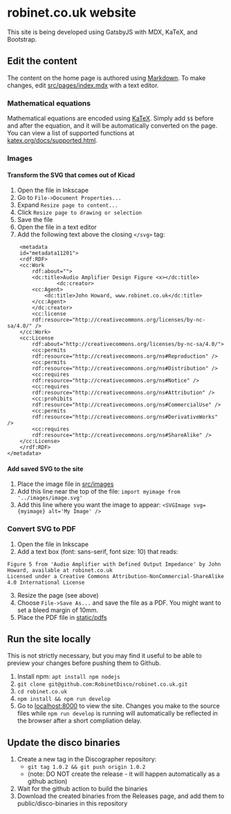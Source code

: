 # robinet.co.uk website

This site is being developed using GatsbyJS with MDX, KaTeX, and Bootstrap.

## Edit the content

The content on the home page is authored using [Markdown](https://www.markdownguide.org/). To make changes, edit [src/pages/index.mdx](src/pages/index.mdx) with a text editor.

### Mathematical equations

Mathematical equations are encoded using [KaTeX](https://katex.org/). Simply add `$$` before and after the equation, and it will be automatically converted on the page. You can view a list of supported functions at [katex.org/docs/supported.html](https://katex.org/docs/supported.html).

### Images

#### Transform the SVG that comes out of Kicad

1. Open the file in Inkscape
1. Go to `File->Document Properties...`
1. Expand `Resize page to content...`
1. Click `Resize page to drawing or selection`
1. Save the file
1. Open the file in a text editor
1. Add the following text above the closing `</svg>` tag:

```
    <metadata
    id="metadata11201">
    <rdf:RDF>
    <cc:Work
        rdf:about="">
        <dc:title>Audio Amplifier Design Figure <x></dc:title>
                <dc:creator>
        <cc:Agent>
            <dc:title>John Howard, www.robinet.co.uk</dc:title>
        </cc:Agent>
        </dc:creator>
        <cc:license
        rdf:resource="http://creativecommons.org/licenses/by-nc-sa/4.0/" />
    </cc:Work>
    <cc:License
        rdf:about="http://creativecommons.org/licenses/by-nc-sa/4.0/">
        <cc:permits
        rdf:resource="http://creativecommons.org/ns#Reproduction" />
        <cc:permits
        rdf:resource="http://creativecommons.org/ns#Distribution" />
        <cc:requires
        rdf:resource="http://creativecommons.org/ns#Notice" />
        <cc:requires
        rdf:resource="http://creativecommons.org/ns#Attribution" />
        <cc:prohibits
        rdf:resource="http://creativecommons.org/ns#CommercialUse" />
        <cc:permits
        rdf:resource="http://creativecommons.org/ns#DerivativeWorks" />
        <cc:requires
        rdf:resource="http://creativecommons.org/ns#ShareAlike" />
    </cc:License>
    </rdf:RDF>
</metadata>
```

#### Add saved SVG to the site

1. Place the image file in [src/images](src/images)
2. Add this line near the top of the file: `import myimage from '../images/image.svg'`
3. Add this line where you want the image to appear: `<SVGImage svg={myimage} alt='My Image' />`

### Convert SVG to PDF

1. Open the file in Inkscape
2. Add a text box (font: sans-serif, font size: 10) that reads:

```
Figure 5 from 'Audio Amplifier with Defined Output Impedance' by John Howard, available at robinet.co.uk
Licensed under a Creative Commons Attribution-NonCommercial-ShareAlike 4.0 International License
```

3. Resize the page (see above)
4. Choose `File->Save As...` and save the file as a PDF. You might want to set a bleed margin of 10mm.
5. Place the PDF file in [static/pdfs](static/pdfs)

## Run the site locally

This is not strictly necessary, but you may find it useful to be able to preview your changes before pushing them to Github.

1. Install npm: `apt install npm nodejs`
2. `git clone git@github.com:RobinetDisco/robinet.co.uk.git`
3. `cd robinet.co.uk`
4. `npm install && npm run develop`
5. Go to [localhost:8000](http://localhost:8000) to view the site. Changes you make to the source files while `npm run develop` is running will automatically be reflected in the browser after a short compliation delay.

## Update the disco binaries

1. Create a new tag in the Discographer repository:
    - ```git tag 1.0.2 && git push origin 1.0.2```
    - (note: DO NOT create the release - it will happen automatically as a github action)
2. Wait for the github action to build the binaries
3. Download the created binaries from the Releases page, and add them to public/disco-binaries in this repository
